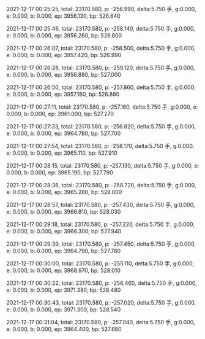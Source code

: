 2021-12-17 00:25:25, total: 23170.580, p: -256.990, delta:5.750 手, g:0.000, e: 0.000, b: 0.000, ep: 3956.130, bp: 526.640

2021-12-17 00:25:46, total: 23170.580, p: -258.140, delta:5.750 手, g:0.000, e: 0.000, b: 0.000, ep: 3956.260, bp: 526.800

2021-12-17 00:26:07, total: 23170.580, p: -258.500, delta:5.750 手, g:0.000, e: 0.000, b: 0.000, ep: 3957.420, bp: 526.990

2021-12-17 00:26:28, total: 23170.580, p: -259.120, delta:5.750 手, g:0.000, e: 0.000, b: 0.000, ep: 3956.880, bp: 527.000

2021-12-17 00:26:50, total: 23170.580, p: -257.860, delta:5.750 手, g:0.000, e: 0.000, b: 0.000, ep: 3957.180, bp: 526.880

2021-12-17 00:27:11, total: 23170.580, p: -257.160, delta:5.750 手, g:0.000, e: 0.000, b: 0.000, ep: 3961.000, bp: 527.270

2021-12-17 00:27:33, total: 23170.580, p: -256.820, delta:5.750 手, g:0.000, e: 0.000, b: 0.000, ep: 3964.780, bp: 527.700

2021-12-17 00:27:54, total: 23170.580, p: -258.170, delta:5.750 手, g:0.000, e: 0.000, b: 0.000, ep: 3965.110, bp: 527.910

2021-12-17 00:28:15, total: 23170.580, p: -257.130, delta:5.750 手, g:0.000, e: 0.000, b: 0.000, ep: 3965.190, bp: 527.790

2021-12-17 00:28:36, total: 23170.580, p: -258.720, delta:5.750 手, g:0.000, e: 0.000, b: 0.000, ep: 3965.280, bp: 528.000

2021-12-17 00:28:57, total: 23170.580, p: -257.430, delta:5.750 手, g:0.000, e: 0.000, b: 0.000, ep: 3966.810, bp: 528.030

2021-12-17 00:29:18, total: 23170.580, p: -257.220, delta:5.750 手, g:0.000, e: 0.000, b: 0.000, ep: 3966.300, bp: 527.940

2021-12-17 00:29:39, total: 23170.580, p: -257.450, delta:5.750 手, g:0.000, e: 0.000, b: 0.000, ep: 3964.790, bp: 527.780

2021-12-17 00:30:00, total: 23170.580, p: -255.110, delta:5.750 手, g:0.000, e: 0.000, b: 0.000, ep: 3968.970, bp: 528.010

2021-12-17 00:30:22, total: 23170.580, p: -256.460, delta:5.750 手, g:0.000, e: 0.000, b: 0.000, ep: 3971.380, bp: 528.480

2021-12-17 00:30:43, total: 23170.580, p: -257.020, delta:5.750 手, g:0.000, e: 0.000, b: 0.000, ep: 3971.300, bp: 528.540

2021-12-17 00:31:04, total: 23170.580, p: -257.040, delta:5.750 手, g:0.000, e: 0.000, b: 0.000, ep: 3964.400, bp: 527.680